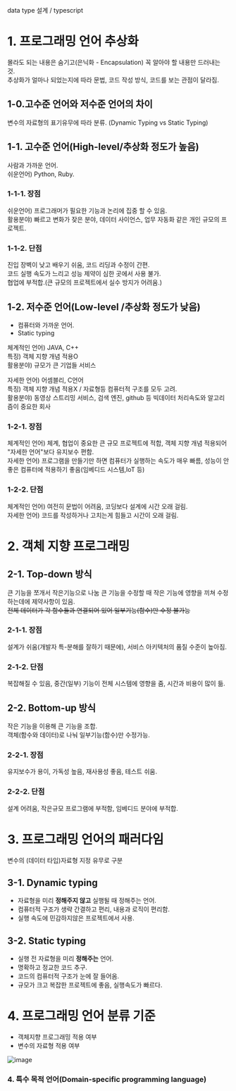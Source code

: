 data type 설계 / typescript 

# 1. 프로그래밍 언어 추상화  
몰라도 되는 내용은 숨기고(은닉화 - Encapsulation) 꼭 알아야 할 내용만 드러내는 것.  
추상화가 얼마나 되었는지에 따라 문법, 코드 작성 방식, 코드를 보는 관점이 달라짐.  

## 1-0.고수준 언어와 저수준 언어의 차이  
변수의 자료형의 표기유무에 따라 분류. (Dynamic Typing vs Static Typing)  

## 1-1. 고수준 언어(High-level/추상화 정도가 높음)  
사람과 가까운 언어.  
쉬운언어) Python, Ruby.  
  
### 1-1-1. 장점  
쉬운언어) 프로그래머가 필요한 기능과 논리에 집중 할 수 있음.    
활용분야) 빠르고 변화가 잦은 분야, 데이터 사이언스, 업무 자동화 같은 개인 규모의 프로젝트.  

### 1-1-2. 단점
진입 장벽이 낮고 배우기 쉬움, 코드 리딩과 수정이 간편.  
코드 실행 속도가 느리고 성능 제약이 심한 곳에서 사용 불가.  
협업에 부적합.(큰 규모의 프로젝트에서 실수 방지가 어려움.)  

## 1-2. 저수준 언어(Low-level /추상화 정도가 낮음) 
* 컴퓨터와 가까운 언어.  
* Static typing

체계적인 언어) JAVA, C++  
특징) 객체 지향 개념 적용O  
활용분야) 규모가 큰 기업들 서비스  

자세한 언어) 어셈블리, C언어  
특징) 객체 지향 개념 적용X / 자료형등 컴퓨터적 구조를 모두 고려.  
활용분야) 동영상 스트리밍 서비스, 검색 엔진, github 등 빅데이터 처리속도와 알고리즘이 중요한 회사  

### 1-2-1. 장점  
체계적인 언어) 체계, 협업이 중요한 큰 규모 프로젝트에 적합, 객체 지향 개념 적용되어 "자세한 언어"보다 유지보수 편함.  
자세한 언어) 프로그램을 만들기만 하면 컴퓨터가 실행하는 속도가 매우 빠름, 성능이 안 좋은 컴퓨터에 적용하기 좋음(임베디드 시스템,IoT 등)  

### 1-2-2. 단점  
체계적인 언어) 여전히 문법이 어려움, 코딩보다 설계에 시간 오래 걸림.  
자세한 언어) 코드를 작성하거나 고치는게 힘들고 시간이 오래 걸림.  

# 2. 객체 지향 프로그래밍
## 2-1. Top-down 방식
큰 기능을 쪼개서 작은기능으로 나눔
큰 기능을 수정할 때 작은 기능에 영향을 끼쳐 수정하는데에 제약사항이 있음.  
~~전체 데이터가 각 함수들과 연결되어 있어 일부기능(함수)만 수정 불가능~~  

### 2-1-1. 장점  
설계가 쉬움(개발자 특-분해를 잘하기 때문에), 서비스 아키텍처의 품질 수준이 높아짐.  
  
### 2-1-2. 단점  
복잡해질 수 있음, 중간(일부) 기능이 전체 시스템에 영향을 줌, 시간과 비용이 많이 듦.  

## 2-2. Bottom-up 방식
작은 기능을 이용해 큰 기능을 조합.  
객체(함수와 데이터)로 나눠 일부기능(함수)만 수정가능.  

### 2-2-1. 장점
유지보수가 용이, 가독성 높음, 재사용성 좋음, 테스트 쉬움.  

### 2-2-2. 단점
설계 어려움, 작은규모 프로그램에 부적함, 임베디드 분야에 부적합.    

# 3. 프로그래밍 언어의 패러다임
변수의 (데이터 타입)자료형 지정 유무로 구분  

## 3-1. Dynamic typing
* 자료형을 미리 **정해주지 않고** 실행될 때 정해주는 언어.
* 컴퓨터적 구조가 생략 간결하고 편리, 내용과 로직이 편리함.
* 실행 속도에 민감하지않은 프로젝트에서 사용.  

## 3-2. Static typing
* 실행 전 자료형을 미리 **정해주는** 언어.
* 명확하고 정교한 코드 추구.
* 코드의 컴퓨터적 구조가 눈에 잘 들어옴.
* 규모가 크고 복잡한 프로젝트에 좋음, 실행속도가 빠르다.  

# 4. 프로그래밍 언어 분류 기준
* 객체지향 프로그래밍 적용 여부
* 변수의 자료형 적용 여부  

![image](https://user-images.githubusercontent.com/55868306/110243253-ee9fae00-7f9c-11eb-908b-5ff9a7f2919e.png)


### 4. 특수 목적 언어(Domain-specific programming language)  

  
